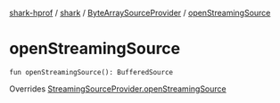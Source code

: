 [shark-hprof](../../index.md) / [shark](../index.md) / [ByteArraySourceProvider](index.md) / [openStreamingSource](./open-streaming-source.md)

# openStreamingSource

`fun openStreamingSource(): BufferedSource`

Overrides [StreamingSourceProvider.openStreamingSource](../-streaming-source-provider/open-streaming-source.md)

